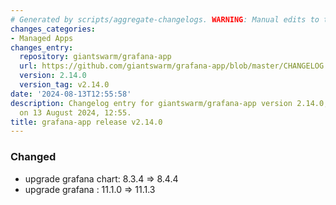 ```yaml
---
# Generated by scripts/aggregate-changelogs. WARNING: Manual edits to this files will be overwritten.
changes_categories:
- Managed Apps
changes_entry:
  repository: giantswarm/grafana-app
  url: https://github.com/giantswarm/grafana-app/blob/master/CHANGELOG.md#2140---2024-08-13
  version: 2.14.0
  version_tag: v2.14.0
date: '2024-08-13T12:55:58'
description: Changelog entry for giantswarm/grafana-app version 2.14.0, published
  on 13 August 2024, 12:55.
title: grafana-app release v2.14.0
---
```


### Changed
- upgrade grafana chart: 8.3.4 => 8.4.4
- upgrade grafana : 11.1.0 => 11.1.3
